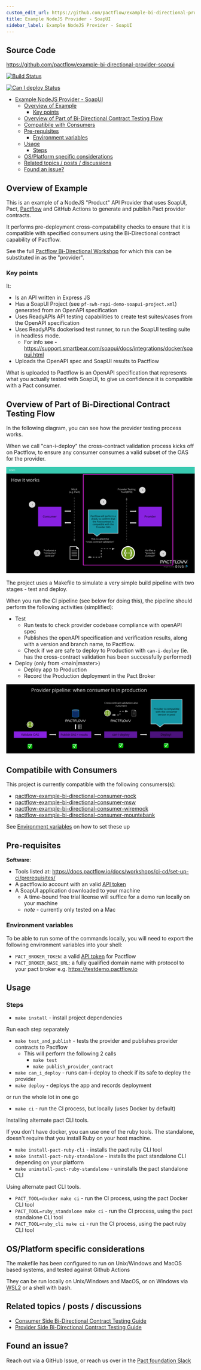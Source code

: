 ```yaml
---
custom_edit_url: https://github.com/pactflow/example-bi-directional-provider-soapui/edit/main/README.md
title: Example NodeJS Provider - SoapUI
sidebar_label: Example NodeJS Provider - SoapUI
---
```


<!-- This file has been synced from the pactflow/example-bi-directional-provider-soapui repository. Please do not edit it directly. The URL of the source file can be found in the custom_edit_url value above -->

## Source Code

https://github.com/pactflow/example-bi-directional-provider-soapui


<!-- Build Badge -->

[![Build Status](https://github.com/pactflow/example-bi-directional-provider-soapui/actions/workflows/build.yml/badge.svg)](https://github.com/pactflow/example-bi-directional-provider-soapui/actions)

<!-- Can I Deploy Badge -->

[![Can I deploy Status](https://testdemo.pactflow.io/pacticipants/pactflow-example-bi-directional-provider-soapui/branches/master/latest-version/can-i-deploy/to-environment/production/badge)](https://testdemo.pactflow.io/pacticipants/pactflow-example-bi-directional-provider-soapui/branches/master/latest-version/can-i-deploy/to-environment/production/badge)

- [Example NodeJS Provider - SoapUI](#example-nodejs-provider---soapui)
  - [Overview of Example](#overview-of-example)
    - [Key points](#key-points)
  - [Overview of Part of Bi-Directional Contract Testing Flow](#overview-of-part-of-bi-directional-contract-testing-flow)
  - [Compatibile with Consumers](#compatibile-with-consumers)
  - [Pre-requisites](#pre-requisites)
    - [Environment variables](#environment-variables)
  - [Usage](#usage)
    - [Steps](#steps)
  - [OS/Platform specific considerations](#osplatform-specific-considerations)
  - [Related topics / posts / discussions](#related-topics--posts--discussions)
  - [Found an issue?](#found-an-issue)

## Overview of Example

<!-- Provider Overview -->

This is an example of a NodeJS "Product" API Provider that uses SoapUI, Pact, [Pactflow](https://pactflow.io) and GitHub Actions to generate and publish Pact provider contracts.

It performs pre-deployment cross-compatability checks to ensure that it is compatible with specified consumers using the Bi-Directional contract capability of Pactflow.

<!-- General -->

See the full [Pactflow Bi-Directional Workshop](https://docs.pactflow.io/docs/workshops/bi-directional-contract-testing) for which this can be substituted in as the "provider".

### Key points

It:

- Is an API written in Express JS
- Has a SoapUI Project (see `pf-swh-rapi-demo-soapui-project.xml`) generated from an OpenAPI specification
- Uses ReadyAPIs API testing capabilities to create test suites/cases from the OpenAPI specification
- Uses ReadyAPIs dockerised test runner, to run the SoapUI testing suite in headless mode.
  - For info see - https://support.smartbear.com/soapui/docs/integrations/docker/soapui.html
- Uploads the OpenAPI spec and SoapUI results to Pactflow

What is uploaded to Pactflow is an OpenAPI specification that represents what you actually tested with SoapUI, to give us confidence it is compatible with a Pact consumer.

## Overview of Part of Bi-Directional Contract Testing Flow

<!-- Provider Overview -->

In the following diagram, you can see how the provider testing process works.

When we call "can-i-deploy" the cross-contract validation process kicks off on Pactflow, to ensure any consumer consumes a valid subset of the OAS for the provider.

![Provider Test](https://raw.githubusercontent.com/pactflow/example-bi-directional-provider-soapui/main/docs/provider-scope.png)

The project uses a Makefile to simulate a very simple build pipeline with two stages - test and deploy.

When you run the CI pipeline (see below for doing this), the pipeline should perform the following activities (simplified):

- Test
  - Run tests to check provider codebase compliance with openAPI spec
  - Publishes the openAPI specification and verification results, along with a version and branch name, to Pactflow.
  - Check if we are safe to deploy to Production with `can-i-deploy` (ie. has the cross-contract validation has been successfully performed)
- Deploy (only from <main|master>)
  - Deploy app to Production
  - Record the Production deployment in the Pact Broker

![Provider Pipeline](https://raw.githubusercontent.com/pactflow/example-bi-directional-provider-soapui/main/docs/provider-pipeline.png)

## Compatibile with Consumers

<!-- Consumer Compatability -->

This project is currently compatible with the following consumers(s):

- [pactflow-example-bi-directional-consumer-nock](https://github.com/pactflow/example-bi-directional-consumer-nock)
- [pactflow-example-bi-directional-consumer-msw](https://github.com/pactflow/example-bi-directional-consumer-msw)
- [pactflow-example-bi-directional-consumer-wiremock](https://github.com/pactflow/example-bi-directional-consumer-wiremock)
- [pactflow-example-bi-directional-consumer-mountebank](https://github.com/pactflow/example-bi-directional-consumer-mountebank)
<!-- * [pactflow-example-bi-directional-consumer-dotnet](https://github.com/pactflow/example-bi-directional-consumer-dotnet) -->

See [Environment variables](#environment-variables) on how to set these up

## Pre-requisites

**Software**:

- Tools listed at: https://docs.pactflow.io/docs/workshops/ci-cd/set-up-ci/prerequisites/
- A pactflow.io account with an valid [API token](https://docs.pactflow.io/docs/getting-started/#configuring-your-api-token)
- A SoapUI application downloaded to your machine
  - A time-bound free trial license will suffice for a demo run locally on your machine
  - _note_ - currently only tested on a Mac

### Environment variables

To be able to run some of the commands locally, you will need to export the following environment variables into your shell:

- `PACT_BROKER_TOKEN`: a valid [API token](https://docs.pactflow.io/docs/getting-started/#configuring-your-api-token) for Pactflow
- `PACT_BROKER_BASE_URL`: a fully qualified domain name with protocol to your pact broker e.g. https://testdemo.pactflow.io

## Usage

### Steps

- `make install` - install project dependencies

Run each step separately

- `make test_and_publish` - tests the provider and publishes provider contracts to Pactflow
  - This will perform the following 2 calls
    - `make test`
    - `make publish_provider_contract`
- `make can_i_deploy` - runs can-i-deploy to check if its safe to deploy the provider
- `make deploy` - deploys the app and records deployment

or run the whole lot in one go

- `make ci` - run the CI process, but locally (uses Docker by default)

Installing alternate pact CLI tools.

If you don't have docker, you can use one of the ruby tools. The standalone, doesn't require that you install Ruby on your host machine.

- `make install-pact-ruby-cli` - installs the pact ruby CLI tool
- `make install-pact-ruby-standalone` - installs the pact standalone CLI depending on your platform
- `make uninstall-pact-ruby-standalone` - uninstalls the pact standalone CLI

Using alternate pact CLI tools.

- `PACT_TOOL=docker make ci` - run the CI process, using the pact Docker CLI tool
- `PACT_TOOL=ruby_standalone make ci` - run the CI process, using the pact standalone CLI tool
- `PACT_TOOL=ruby_cli make ci` - run the CI process, using the pact ruby CLI tool

## OS/Platform specific considerations

The makefile has been configured to run on Unix/Windows and MacOS based systems, and tested against Github Actions

They can be run locally on Unix/Windows and MacOS, or on Windows via [WSL2](https://docs.microsoft.com/en-us/windows/wsl/install) or a shell with bash.

## Related topics / posts / discussions

- [Consumer Side Bi-Directional Contract Testing Guide](https://docs.pactflow.io/docs/bi-directional-contract-testing/consumer)
- [Provider Side Bi-Directional Contract Testing Guide](https://docs.pactflow.io/docs/bi-directional-contract-testing/provider)

## Found an issue?

Reach out via a GitHub Issue, or reach us over in the [Pact foundation Slack](https://slack.pact.io)
